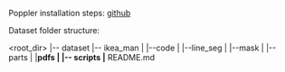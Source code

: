 Poppler installation steps: [github](https://github.com/Belval/pdf2image)

Dataset folder structure:

<root_dir>
|-- dataset
|-- ikea_man
|   |--code
|   |--line_seg
|   |--mask
|   |--parts
|   |__pdfs
|
|-- scripts
|__ README.md

